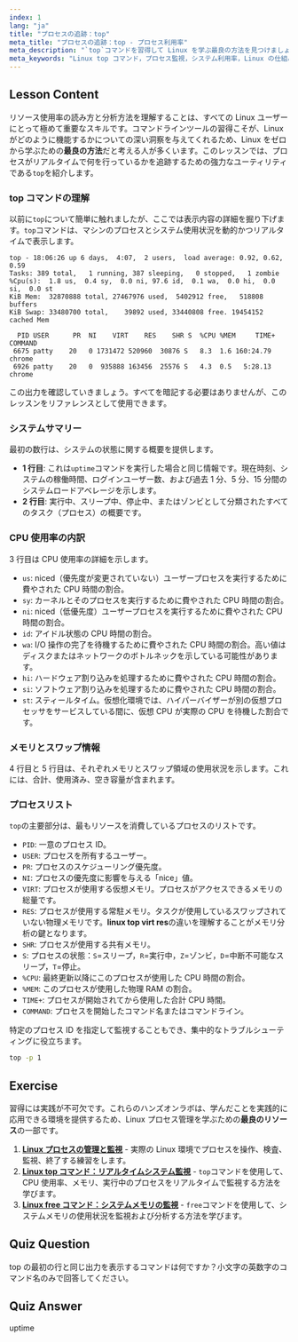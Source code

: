 ```yaml
---
index: 1
lang: "ja"
title: "プロセスの追跡：top"
meta_title: "プロセスの追跡：top - プロセス利用率"
meta_description: "`top`コマンドを習得して Linux を学ぶ最良の方法を見つけましょう。このガイドでは、システムリソースの監視、プロセスの追跡、VIRT や RES などのメトリクスの理解方法を解説します。Linux の仕組みを理解するための重要な要素です。"
meta_keywords: "Linux top コマンド，プロセス監視，システム利用率，Linux の仕組み，linux top virt res, Linux 学習法，Linux パフォーマンス，プロセス管理，証明書付き無料オンライン Linux トレーニング"
---
```


## Lesson Content

リソース使用率の読み方と分析方法を理解することは、すべての Linux ユーザーにとって極めて重要なスキルです。コマンドラインツールの習得こそが、Linux がどのように機能するかについての深い洞察を与えてくれるため、Linux をゼロから学ぶための**最良の方法**だと考える人が多くいます。このレッスンでは、プロセスがリアルタイムで何を行っているかを追跡するための強力なユーティリティである`top`を紹介します。

### top コマンドの理解

以前に`top`について簡単に触れましたが、ここでは表示内容の詳細を掘り下げます。`top`コマンドは、マシンのプロセスとシステム使用状況を動的かつリアルタイムで表示します。

```plaintext
top - 18:06:26 up 6 days,  4:07,  2 users,  load average: 0.92, 0.62, 0.59
Tasks: 389 total,   1 running, 387 sleeping,   0 stopped,   1 zombie
%Cpu(s):  1.8 us,  0.4 sy,  0.0 ni, 97.6 id,  0.1 wa,  0.0 hi,  0.0 si,  0.0 st
KiB Mem:  32870888 total, 27467976 used,  5402912 free,   518808 buffers
KiB Swap: 33480700 total,    39892 used, 33440808 free. 19454152 cached Mem

  PID USER      PR  NI    VIRT    RES    SHR S  %CPU %MEM     TIME+ COMMAND
 6675 patty    20   0 1731472 520960  30876 S   8.3  1.6 160:24.79 chrome
 6926 patty    20   0  935888 163456  25576 S   4.3  0.5   5:28.13 chrome
```

この出力を確認していきましょう。すべてを暗記する必要はありませんが、このレッスンをリファレンスとして使用できます。

### システムサマリー

最初の数行は、システムの状態に関する概要を提供します。

- **1 行目**: これは`uptime`コマンドを実行した場合と同じ情報です。現在時刻、システムの稼働時間、ログインユーザー数、および過去 1 分、5 分、15 分間のシステムロードアベレージを示します。
- **2 行目**: 実行中、スリープ中、停止中、またはゾンビとして分類されたすべてのタスク（プロセス）の概要です。

### CPU 使用率の内訳

3 行目は CPU 使用率の詳細を示します。

- `us`: niced（優先度が変更されていない）ユーザープロセスを実行するために費やされた CPU 時間の割合。
- `sy`: カーネルとそのプロセスを実行するために費やされた CPU 時間の割合。
- `ni`: niced（低優先度）ユーザープロセスを実行するために費やされた CPU 時間の割合。
- `id`: アイドル状態の CPU 時間の割合。
- `wa`: I/O 操作の完了を待機するために費やされた CPU 時間の割合。高い値はディスクまたはネットワークのボトルネックを示している可能性があります。
- `hi`: ハードウェア割り込みを処理するために費やされた CPU 時間の割合。
- `si`: ソフトウェア割り込みを処理するために費やされた CPU 時間の割合。
- `st`: スティールタイム。仮想化環境では、ハイパーバイザーが別の仮想プロセッサをサービスしている間に、仮想 CPU が実際の CPU を待機した割合です。

### メモリとスワップ情報

4 行目と 5 行目は、それぞれメモリとスワップ領域の使用状況を示します。これには、合計、使用済み、空き容量が含まれます。

### プロセスリスト

`top`の主要部分は、最もリソースを消費しているプロセスのリストです。

- `PID`: 一意のプロセス ID。
- `USER`: プロセスを所有するユーザー。
- `PR`: プロセスのスケジューリング優先度。
- `NI`: プロセスの優先度に影響を与える「nice」値。
- `VIRT`: プロセスが使用する仮想メモリ。プロセスがアクセスできるメモリの総量です。
- `RES`: プロセスが使用する常駐メモリ。タスクが使用しているスワップされていない物理メモリです。**linux top virt res**の違いを理解することがメモリ分析の鍵となります。
- `SHR`: プロセスが使用する共有メモリ。
- `S`: プロセスの状態：`S`=スリープ，`R`=実行中，`Z`=ゾンビ，`D`=中断不可能なスリープ，`T`=停止。
- `%CPU`: 最終更新以降にこのプロセスが使用した CPU 時間の割合。
- `%MEM`: このプロセスが使用した物理 RAM の割合。
- `TIME+`: プロセスが開始されてから使用した合計 CPU 時間。
- `COMMAND`: プロセスを開始したコマンド名またはコマンドライン。

特定のプロセス ID を指定して監視することもでき、集中的なトラブルシューティングに役立ちます。

```bash
top -p 1
```

## Exercise

習得には実践が不可欠です。これらのハンズオンラボは、学んだことを実践的に応用できる環境を提供するため、Linux プロセス管理を学ぶための**最良のリソース**の一部です。

1. **[Linux プロセスの管理と監視](https://labex.io/ja/labs/comptia-manage-and-monitor-linux-processes-590864)** - 実際の Linux 環境でプロセスを操作、検査、監視、終了する練習をします。
2. **[Linux top コマンド：リアルタイムシステム監視](https://labex.io/ja/labs/linux-linux-top-command-real-time-system-monitoring-388500)** - `top`コマンドを使用して、CPU 使用率、メモリ、実行中のプロセスをリアルタイムで監視する方法を学びます。
3. **[Linux free コマンド：システムメモリの監視](https://labex.io/ja/labs/linux-linux-free-command-monitoring-system-memory-388496)** - `free`コマンドを使用して、システムメモリの使用状況を監視および分析する方法を学びます。

## Quiz Question

top の最初の行と同じ出力を表示するコマンドは何ですか？小文字の英数字のコマンド名のみで回答してください。

## Quiz Answer

uptime

